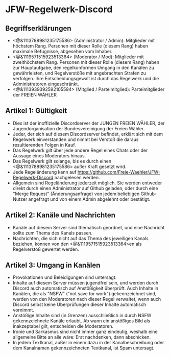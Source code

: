 # JFW-Regelwerk-Discord

## Begriffserklärungen

- <@&1113788981235175586> (Administrator / Admin): Mitglieder mit höchstem Rang.
  Personen mit dieser Rolle (diesem Rang) haben maximale Befugnisse, abgesehen
  vom Inhaber.
- <@&1119571515923513364> (Moderator / Mod): Mitglieder mit zweithöchstem Rang.
  Personen mit dieser Rolle (diesem Rang) haben zur Hauptaufgabe, den
  regelkonformen Umgang in den Kanälen zu gewährleisten, und Regelverstöße mit
  angebrachten Strafen zu verfolgen. Ihre Entscheidungsgewalt ist durch das
  Regelwerk und die Administratoren eingeschränkt.
- <@&1113939392592105594> (Mitglied / Parteimitglied): Parteimitglieder der
  FREIEN WÄHLER

## Artikel 1: Gültigkeit

- Dies ist der inoffizielle Discordserver der JUNGEN FREIEN WÄHLER, der
  Jugendorganisation der Bundesvereinigung der Freien Wähler.
- Jeder, der sich auf diesem Discordserver befindet, erklärt sich mit dem
  Regelwerk einverstanden und nimmt bei Verstoß die daraus resultierenden Folgen
  in Kauf.
- Das Regelwerk gilt über jede andere Regel eines Chats oder der Aussage eines
  Moderators hinaus.
- Das Regelwerk gilt solange, bis es durch einen <@&1113788981235175586> außer
  Kraft gesetzt wird.
- Jede Regeländerung kann auf
  <https://github.com/Freie-Waehler/JFW-Regelwerk-Discord> nachgelesen werden.
- Allgemein sind Regeländerung jederzeit möglich. Sie werden entweder direkt
  durch einen Administrator auf Github geladen, oder durch eine "Merge Request"
  (Änderungsanfrage) von jedem beliebigen Github-Nutzer angefragt und von einem
  Admin abgelehnt oder bestätigt.

## Artikel 2: Kanäle und Nachrichten

- Kanäle auf diesem Server sind thematisch geordnet, und eine Nachricht sollte
  zum Thema des Kanals passen.
- Nachrichten, die sich nicht auf das Thema des jeweiligen Kanals beziehen,
  können von den <@&1119571515923513364>en als Regelverstoß gewertet werden.

## Artikel 3: Umgang in Kanälen

- Provokationen und Beleidigungen sind untersagt.
- Inhalte auf diesem Server müssen jugendfrei sein, und werden durch Discord
  auch automatisch auf Anstößigkeit überprüft. Auch Inhalte in Kanälen, die als
  "NSFW" ("not save for work") gekennzeichnet sind, werden von den Moderatoren
  nach dieser Regel verwaltet, wenn auch Discord selbst keine Überprüfungen
  dieser Inhalte automatisch vornimmt.
- Anstößige Inhalte sind (in Grenzen) ausschließlich in durch NSFW
  gekennzeichnete Kanäle erlaubt. Ab wann ein anstößiges Bild als inakzeptabel
  gilt, entscheiden die Moderatoren.
- Ironie und Sarkasmus sind nicht immer ganz eindeutig, weshalb eine allgemeine
  Bitte an alle wäre: Erst nachdenken, dann abschicken.
- In jedem Textkanal, außer in einem dazu in der Kanalbeschreibung oder dem
  Kanalnamen gekennzeichneten Textkanal, ist Spam untersagt.
